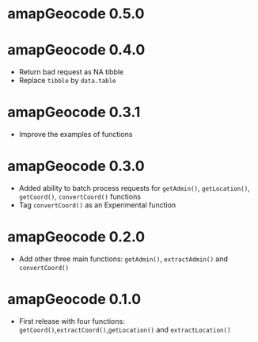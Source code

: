# amapGeocode 0.5.0

# amapGeocode 0.4.0
* Return bad request as NA tibble
* Replace `tibble` by `data.table`

# amapGeocode 0.3.1
* Improve the examples of functions

# amapGeocode 0.3.0
* Added ability to batch process requests for `getAdmin()`, `getLocation()`, `getCoord()`, `convertCoord()` functions
* Tag `convertCoord()` as an Experimental function

# amapGeocode 0.2.0
* Add other three main functions: `getAdmin()`, `extractAdmin()` and `convertCoord()`

# amapGeocode 0.1.0

* First release with four functions: `getCoord()`,`extractCoord()`,`getLocation()` and `extractLocation()`
